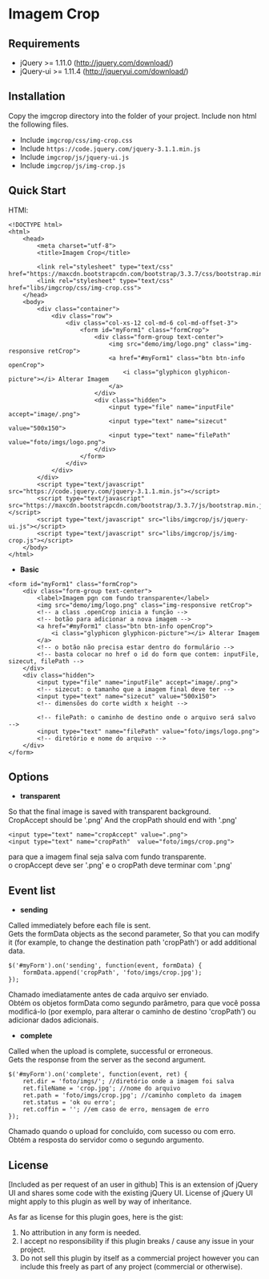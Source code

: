 Imagem Crop
=====================

Requirements
-------------------------------
- jQuery >= 1.11.0 (http://jquery.com/download/)
- jQuery-ui >= 1.11.4 (http://jqueryui.com/download/)

Installation
-------------------------------
Copy the imgcrop directory into the folder of your project.
Include non html the following files.

+ Include `imgcrop/css/img-crop.css`
+ Include `https://code.jquery.com/jquery-3.1.1.min.js`
+ Include `imgcrop/js/jquery-ui.js`
+ Include `imgcrop/js/img-crop.js`

Quick Start
-------------------------------

HTMl:
```
<!DOCTYPE html>
<html>
    <head>
        <meta charset="utf-8">
        <title>Imagem Crop</title>

        <link rel="stylesheet" type="text/css" href="https://maxcdn.bootstrapcdn.com/bootstrap/3.3.7/css/bootstrap.min.css">
        <link rel="stylesheet" type="text/css" href="libs/imgcrop/css/img-crop.css">
    </head>
    <body>
        <div class="container">
            <div class="row">
                <div class="col-xs-12 col-md-6 col-md-offset-3">
                    <form id="myForm1" class="formCrop">
                        <div class="form-group text-center">
                            <img src="demo/img/logo.png" class="img-responsive retCrop">
                            <a href="#myForm1" class="btn btn-info openCrop">
                                <i class="glyphicon glyphicon-picture"></i> Alterar Imagem
                            </a>
                        </div>
                        <div class="hidden">
                            <input type="file" name="inputFile" accept="image/.png">
                            <input type="text" name="sizecut" value="500x150">
                            <input type="text" name="filePath" value="foto/imgs/logo.png">
                        </div>
                    </form>
                </div>
            </div>
        </div>
        <script type="text/javascript" src="https://code.jquery.com/jquery-3.1.1.min.js"></script>
        <script type="text/javascript" src="https://maxcdn.bootstrapcdn.com/bootstrap/3.3.7/js/bootstrap.min.js"></script>
        <script type="text/javascript" src="libs/imgcrop/js/jquery-ui.js"></script>
        <script type="text/javascript" src="libs/imgcrop/js/img-crop.js"></script>
    </body>
</html>
```
+ **Basic**
```
<form id="myForm1" class="formCrop">
    <div class="form-group text-center">
        <label>Imagem pgn com fundo transparente</label>
        <img src="demo/img/logo.png" class="img-responsive retCrop">
        <!-- a class .openCrop inicia a função -->
        <!-- botão para adicionar a nova imagem -->
        <a href="#myForm1" class="btn btn-info openCrop">
            <i class="glyphicon glyphicon-picture"></i> Alterar Imagem
        </a>
        <!-- o botão não precisa estar dentro do formulário -->
        <!-- basta colocar no href o id do form que contem: inputFile, sizecut, filePath -->
    </div>
    <div class="hidden">
        <input type="file" name="inputFile" accept="image/.png">
        <!-- sizecut: o tamanho que a imagem final deve ter -->
        <input type="text" name="sizecut" value="500x150">
        <!-- dimensões do corte width x height -->

        <!-- filePath: o caminho de destino onde o arquivo será salvo -->
        <input type="text" name="filePath" value="foto/imgs/logo.png">
        <!-- diretório e nome do arquivo -->
    </div>
</form>
```
Options
-------------------------------
+ **transparent**

So that the final image is saved with transparent background.<br>
CropAccept should be '.png' And the cropPath should end with '.png'
```
<input type="text" name="cropAccept" value=".png">
<input type="text" name="cropPath"  value="foto/imgs/crop.png">
```
para que a imagem final seja salva com fundo transparente.<br>
o cropAccept deve ser '.png' e o cropPath deve terminar com '.png'

Event list
-------------------------------

+ **sending**

Called immediately before each file is sent.<br>
Gets the formData objects as the second parameter, 
So that you can modify it (for example, to change the destination path 'cropPath') or add additional data.

```
$('#myForm').on('sending', function(event, formData) {
    formData.append('cropPath', 'foto/imgs/crop.jpg');
});
```
Chamado imediatamente antes de cada arquivo ser enviado.<br>
Obtém os objetos formData como segundo parâmetro, 
para que você possa modificá-lo (por exemplo, para alterar o caminho de destino 'cropPath') ou adicionar dados adicionais.
	
+ **complete**

Called when the upload is complete, successful or erroneous.<br>
Gets the response from the server as the second argument. 
```
$('#myForm').on('complete', function(event, ret) {
    ret.dir = 'foto/imgs/'; //diretório onde a imagem foi salva
    ret.fileName = 'crop.jpg'; //nome do arquivo
    ret.path = 'foto/imgs/crop.jpg'; //caminho completo da imagem
    ret.status = 'ok ou erro';
    ret.coffin = ''; //em caso de erro, mensagem de erro
});
```
Chamado quando o upload for concluído, com sucesso ou com erro.<br>
Obtém a resposta do servidor como o segundo argumento.

License
-------------------------------
[Included as per request of an user in github]
This is an extension of jQuery UI and shares some code with the existing jQuery UI.
License of jQuery UI might apply to this plugin as well by way of inheritance.

As far as license for this plugin goes, here is the gist:

1. No attribution in any form is needed.
2. I accept no responsibility if this plugin breaks / cause any issue in your project.
3. Do not sell this plugin by itself as a commercial project however you can include this freely as part of any project (commercial or otherwise).
